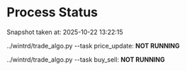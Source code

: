 # Process Status

Snapshot taken at: 2025-10-22 13:22:15

../wintrd/trade_algo.py --task price_update: **NOT RUNNING**

../wintrd/trade_algo.py --task buy_sell: **NOT RUNNING**

